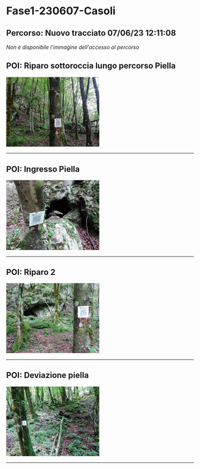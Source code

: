 # Fase1-230607-Casoli
## Percorso: Nuovo tracciato 07/06/23 12:11:08
*Non è disponibile l'immagine dell'accesso al percorso* 

## POI: Riparo sottoroccia lungo percorso Piella
[<img src='/vignettes/fbe987fb-8997-4d79-9af0-270972705c3c.jpg' width='250'/>](/vignettes/fbe987fb-8997-4d79-9af0-270972705c3c.jpg) 

****
## POI: Ingresso Piella
[<img src='/vignettes/03dc60a9-52ed-4096-b353-2cdf75d925bd.jpg' width='250'/>](/vignettes/03dc60a9-52ed-4096-b353-2cdf75d925bd.jpg) 

****
## POI: Riparo 2
[<img src='/vignettes/fb75f2f0-800b-41ab-a67c-9b345ae62a60.jpg' width='250'/>](/vignettes/fb75f2f0-800b-41ab-a67c-9b345ae62a60.jpg) 

****
## POI: Deviazione piella
[<img src='/vignettes/701140b5-961c-454d-a337-9f09380c8844.jpg' width='250'/>](/vignettes/701140b5-961c-454d-a337-9f09380c8844.jpg) 

****
